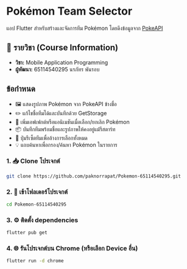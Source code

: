 # Pokémon Team Selector

แอป Flutter สำหรับสร้างและจัดการทีม Pokémon โดยดึงข้อมูลจาก [PokeAPI](https://pokeapi.co/)  

## 🏫 รายวิชา (Course Information)
- **วิชา:** Mobile Application Programming
- **ผู้พัฒนา:** 65114540295 นรภัทร พันรอบ 

## ข้อกำหนด

- 🖼️ แสดงรูปภาพ Pokémon จาก PokeAPI ข้างชื่อ
- ✏️ แก้ไขชื่อทีมได้และบันทึกด้วย GetStorage
- 🎨 เพิ่มเอฟเฟกต์หรือแอนิเมชันเมื่อเลือก/ยกเลิก Pokémon
- 📦 บันทึกทีมพร้อมชื่อและรูปภาพให้คงอยู่แม้รีสตาร์ท
- 🔗 ปุ่มรีเซ็ตทีมเพื่อล้างการเลือกทั้งหมด
- 💡 แถบค้นหาเพื่อกรอง/ค้นหา Pokémon ในรายการ


### 1. 📥 Clone โปรเจกต์
```bash
git clone https://github.com/paknorrapat/Pokemon-65114540295.git
```
### 2. 📁 เข้าโฟลเดอร์โปรเจกต์
```bash
cd Pokemon-65114540295
```
### 3. ⚙️ ติดตั้ง dependencies
```bash
flutter pub get
```
### 4. 🌐 รันโปรเจกต์บน Chrome (หรือเลือก Device อื่น)
```bash
flutter run -d chrome
```